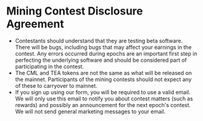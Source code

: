 # Mining Contest Disclosure Agreement

* Contestants should understand that they are testing beta software. There will be bugs, including bugs that may affect your earnings in the contest. Any errors occurred during epochs are an important first step in perfecting the underlying software and should be considered part of participating in the contest.
* The CML and TEA tokens are not the same as what will be released on the mainnet. Participants of the mining contests should not expect any of these to carryover to mainnet.
* If you sign up using our form, you will be required to use a valid email. We will only use this email to notify you about contest matters (such as rewards) and possibly an announcement for the next epoch's contest. We will not send general marketing messages to your email.
